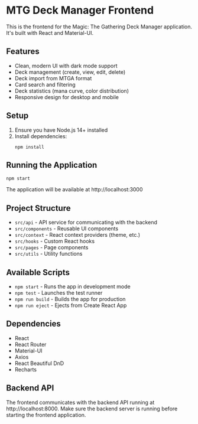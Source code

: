 # MTG Deck Manager Frontend

This is the frontend for the Magic: The Gathering Deck Manager application. It's built with React and Material-UI.

## Features

- Clean, modern UI with dark mode support
- Deck management (create, view, edit, delete)
- Deck import from MTGA format
- Card search and filtering
- Deck statistics (mana curve, color distribution)
- Responsive design for desktop and mobile

## Setup

1. Ensure you have Node.js 14+ installed
2. Install dependencies:
   ```
   npm install
   ```

## Running the Application

```
npm start
```

The application will be available at http://localhost:3000

## Project Structure

- `src/api` - API service for communicating with the backend
- `src/components` - Reusable UI components
- `src/context` - React context providers (theme, etc.)
- `src/hooks` - Custom React hooks
- `src/pages` - Page components
- `src/utils` - Utility functions

## Available Scripts

- `npm start` - Runs the app in development mode
- `npm test` - Launches the test runner
- `npm run build` - Builds the app for production
- `npm run eject` - Ejects from Create React App

## Dependencies

- React
- React Router
- Material-UI
- Axios
- React Beautiful DnD
- Recharts

## Backend API

The frontend communicates with the backend API running at http://localhost:8000. Make sure the backend server is running before starting the frontend application.